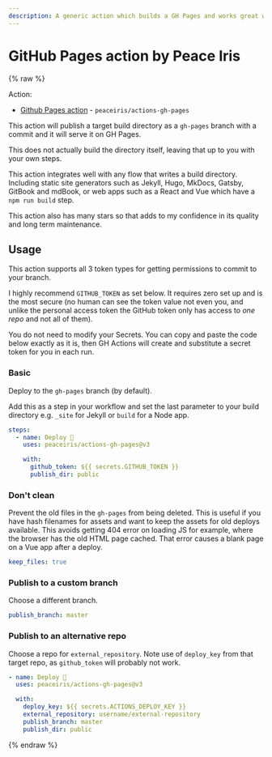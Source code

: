 ```yaml
---
description: A generic action which builds a GH Pages and works great with Jekyll and React/Vue JS apps
---
```

# GitHub Pages action by Peace Iris

{% raw %}

Action:

- [Github Pages action](https://github.com/marketplace/actions/github-pages-action) - `peaceiris/actions-gh-pages`

This action will publish a target build directory as a `gh-pages` branch with a commit and it will serve it on GH Pages.

This does not actually build the directory itself, leaving that up to you with your own steps.

This action integrates well with any flow that writes a build directory. Including static site generators such as Jekyll, Hugo, MkDocs, Gatsby, GitBook and mdBook, or web apps such as a React and Vue which have a `npm run build` step.

This action also has many stars so that adds to my confidence in its quality and long term maintenance.


## Usage

This action supports all 3 token types for getting permissions to commit to your branch.

I highly recommend `GITHUB_TOKEN` as set below. It requires zero set up and is the most secure (no human can see the token value not even you, and unlike the personal access token the GitHub token only has access to _one repo_ and not all of them).

You do not need to modify your Secrets. You can copy and paste the code below exactly as it is, then GH Actions will create and substitute a secret token for you in each run.

### Basic

Deploy to the `gh-pages` branch (by default).

Add this as a step in your workflow and set the last parameter to your build directory e.g. `_site` for Jekyll or `build` for a Node app.

```yaml
steps:
  - name: Deploy 🚀
    uses: peaceiris/actions-gh-pages@v3

    with:
      github_token: ${{ secrets.GITHUB_TOKEN }}
      publish_dir: public
```

### Don't clean

Prevent the old files in the `gh-pages` from being deleted. This is useful if you have hash filenames for assets and want to keep the assets for old deploys available. This avoids getting 404 error on loading JS for example, where the browser has the old HTML page cached. That error causes a blank page on a Vue app after a deploy.

```yaml
keep_files: true
```

### Publish to a custom branch

Choose a different branch.

```yaml
publish_branch: master
```

### Publish to an alternative repo

Choose a repo for `external_repository`. Note use of `deploy_key` from that target repo, as `github_token` will probably not work.

```yaml
- name: Deploy 🚀
  uses: peaceiris/actions-gh-pages@v3

  with:
    deploy_key: ${{ secrets.ACTIONS_DEPLOY_KEY }}
    external_repository: username/external-repository
    publish_branch: master
    publish_dir: public
```

{% endraw %}
